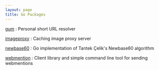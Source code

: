 ```yaml
---
layout: page
title: Go Packages
---
```

[gum](gum)
: Personal short URL resolver

[imageproxy](imageproxy)
: Caching image proxy server

[newbase60](newbase60)
: Go implementation of Tantek Çelik's Newbase60 algorithm

[webmention](webmention)
: Client library and simple command line tool for sending webmentions
